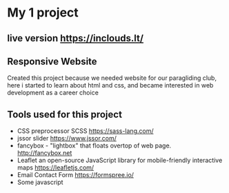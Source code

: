 # My 1 project

## live version https://inclouds.lt/

## Responsive Website 

Created this project because we needed website for our paragliding club, here i started to learn about html and css, and became interested in web development as a career choice


## Tools used for this project 

* CSS preprocessor SCSS https://sass-lang.com/
* jssor slider https://www.jssor.com/
* fancybox - "lightbox" that floats overtop of web page.  http://fancybox.net
* Leaflet an open-source JavaScript library for mobile-friendly interactive maps https://leafletjs.com/
* Email Contact Form https://formspree.io/
* Some javascript


